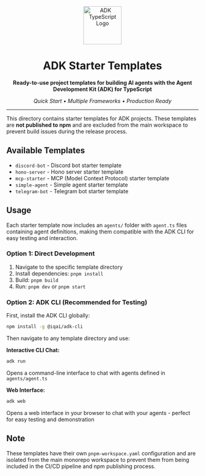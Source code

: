 
<div align="center">

<img src="https://files.catbox.moe/vumztw.png" alt="ADK TypeScript Logo" width="100" />

<br/>

# ADK Starter Templates

**Ready-to-use project templates for building AI agents with the Agent Development Kit (ADK) for TypeScript**

_Quick Start • Multiple Frameworks • Production Ready_

---

</div>

This directory contains starter templates for ADK projects. These templates are **not published to npm** and are excluded from the main workspace to prevent build issues during the release process.

## Available Templates

- `discord-bot` - Discord bot starter template
- `hono-server` - Hono server starter template  
- `mcp-starter` - MCP (Model Context Protocol) starter template
- `simple-agent` - Simple agent starter template
- `telegram-bot` - Telegram bot starter template

## Usage

Each starter template now includes an `agents/` folder with `agent.ts` files containing agent definitions, making them compatible with the ADK CLI for easy testing and interaction.

### Option 1: Direct Development
1. Navigate to the specific template directory
2. Install dependencies: `pnpm install`
3. Build: `pnpm build`
4. Run: `pnpm dev` or `pnpm start`

### Option 2: ADK CLI (Recommended for Testing)
First, install the ADK CLI globally:
```bash
npm install -g @iqai/adk-cli
```

Then navigate to any template directory and use:

**Interactive CLI Chat:**
```bash
adk run
```
Opens a command-line interface to chat with agents defined in `agents/agent.ts`

**Web Interface:**
```bash
adk web
```
Opens a web interface in your browser to chat with your agents - perfect for easy testing and demonstration

## Note

These templates have their own `pnpm-workspace.yaml` configuration and are isolated from the main monorepo workspace to prevent them from being included in the CI/CD pipeline and npm publishing process.
